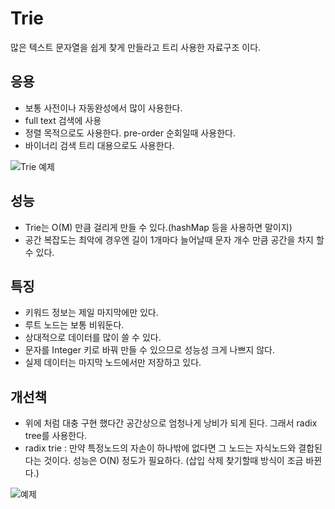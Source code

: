 
# Trie

많은 텍스트 문자열을 쉽게 찾게 만들라고 트리 사용한 자료구조 이다.

## 응용 
* 보통 사전이나 자동완성에서 많이 사용한다.
* full text 검색에 사용
* 정렬 목적으로도 사용한다. pre-order 순회일때 사용한다.
* 바이너리 검색 트리 대용으로도 사용한다.


![Trie 예제](https://upload.wikimedia.org/wikipedia/commons/thumb/b/be/Trie_example.svg/250px-Trie_example.svg.png)


## 성능 

* Trie는 O(M) 만큼 걸리게 만들 수 있다.(hashMap 등을 사용하면 말이지)
* 공간 복잡도는 최악에 경우엔 길이 1개마다 늘어날때 문자 개수 만큼 공간을 차지 할 수 있다.

## 특징 

* 키워드 정보는 제일 마지막에만 있다.
* 루트 노드는 보통 비워둔다.
* 상대적으로 데이터를 많이 쓸 수 있다.
* 문자를 Integer 키로 바꿔 만들 수 있으므로 성능성 크게 나쁘지 않다. 
* 실제 데이터는 마지막 노드에서만 저장하고 있다. 

## 개선책

* 위에 처럼 대충 구현 했다간 공간상으로 엄청나게 낭비가 되게 된다. 그래서 radix tree를 사용한다. 
* radix trie : 만약 특정노드의 자손이 하나밖에 없다면 그 노드는 자식노드와 결합된다는 것이다. 성능은 O(N) 정도가 필요하다. (삽입 삭제 찾기할때 방식이 조금 바뀐다.)

![예제](https://upload.wikimedia.org/wikipedia/commons/thumb/6/63/An_example_of_how_to_find_a_string_in_a_Patricia_trie.png/220px-An_example_of_how_to_find_a_string_in_a_Patricia_trie.png)

